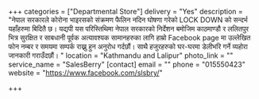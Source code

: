 +++
categories = ["Departmental Store"]
delivery = "Yes"
description = "नेपाल सरकारले कोरोना भाइरसको संक्रमण फैलिन नदिन घोषणा गरेको LOCK DOWN को सन्दर्भ यहाँहरुमा बिदितै छ।  यद्यपी यस परिस्तिथिमा नेपाल सरकारको निर्देशन बमोजिम काठमाण्डौ र ललितपुर भित्र सुरक्षित र साबधानी पूर्वक अत्यावश्यक सामानहरुका लागि हाम्रो Facebook page मा उल्लेखित फोन नम्बर र समयमा सम्पर्क राख्नु हुन अनुरोध गर्दछौं। साथै हजुरहरुको घर-घरमा डेलीभरि गर्ने व्यहोरा जानकारी गराउँदछौं। "
location = "Kathmandu and Lalipur"
photo_link = ""
service_name = "SalesBerry"
[contact]
email = ""
phone = "015550423"
website = "https://www.facebook.com/slsbry/"

+++
